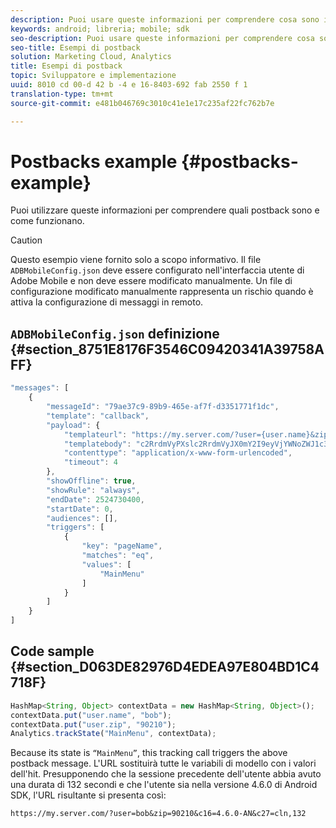 ```yaml
---
description: Puoi usare queste informazioni per comprendere cosa sono i postback e come funzionano.
keywords: android; libreria; mobile; sdk
seo-description: Puoi usare queste informazioni per comprendere cosa sono i postback e come funzionano.
seo-title: Esempi di postback
solution: Marketing Cloud, Analytics
title: Esempi di postback
topic: Sviluppatore e implementazione
uuid: 8010 cd 00-d 42 b -4 e 16-8403-692 fab 2550 f 1
translation-type: tm+mt
source-git-commit: e481b046769c3010c41e1e17c235af22fc762b7e

---
```



# Postbacks example {#postbacks-example}

Puoi utilizzare queste informazioni per comprendere quali postback sono e come funzionano.

>[!CAUTION]
>
>Questo esempio viene fornito solo a scopo informativo. Il file `ADBMobileConfig.json` deve essere configurato nell'interfaccia utente di Adobe Mobile e non deve essere modificato manualmente. Un file di configurazione modificato manualmente rappresenta un rischio quando è attiva la configurazione di messaggi in remoto.

## `ADBMobileConfig.json` definizione {#section_8751E8176F3546C09420341A39758AFF}

```js
"messages": [ 
    { 
        "messageId": "79ae37c9-89b9-465e-af7f-d3351771f1dc", 
        "template": "callback", 
        "payload": {  
            "templateurl": "https://my.server.com/?user={user.name}&zip={user.zip}&c16={%sdkver%}&c27=cln,{a.PrevSessionLength}", 
            "templatebody": "c2RrdmVyPXslc2RrdmVyJX0mY2I9eyVjYWNoZWJ1c3QlfSZjbGllbnRJZD17bi5jbGllbnQuaWR9JnRzPXsldGltZXN0YW1wVSV9JnRzej17JXRpbWVzdGFtcFolfQ==", 
            "contenttype": "application/x-www-form-urlencoded",  
            "timeout": 4 
        }, 
        "showOffline": true, 
        "showRule": "always", 
        "endDate": 2524730400, 
        "startDate": 0, 
        "audiences": [], 
        "triggers": [ 
            { 
                "key": "pageName", 
                "matches": "eq", 
                "values": [ 
                    "MainMenu" 
                ] 
            } 
        ] 
    } 
] 
```

## Code sample {#section_D063DE82976D4EDEA97E804BD1C4718F}

```js
HashMap<String, Object> contextData = new HashMap<String, Object>(); 
contextData.put("user.name", "bob"); 
contextData.put("user.zip", "90210"); 
Analytics.trackState("MainMenu", contextData);
```

Because its state is `“MainMenu”`, this tracking call triggers the above postback message. L'URL sostituirà tutte le variabili di modello con i valori dell'hit. Presupponendo che la sessione precedente dell'utente abbia avuto una durata di 132 secondi e che l'utente sia nella versione 4.6.0 di Android SDK, l'URL risultante si presenta così:

`https://my.server.com/?user=bob&zip=90210&c16=4.6.0-AN&c27=cln,132`
